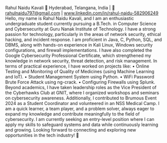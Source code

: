 Rahul Naidu Kavali
📍 Hyderabad, Telangana, India | 📧 rahulnaidu797@gmail.com | www.linkedin.com/in/rahul-naidu-582906249
Hello, my name is Rahul Naidu Kavali, and I am an enthusiastic undergraduate student currently pursuing a B.Tech. in Computer Science and Cybersecurity at Guru Nanak Institute of Technology. I have a strong passion for technology, particularly in the areas of network security, ethical hacking, and incident response.
I am proficient in Java, C, Python, SQL, and DBMS, along with hands-on experience in Kali Linux, Windows security configurations, and firewall implementations. I have also completed the Google Cybersecurity Professional Certificate, which strengthened my knowledge in network security, threat detection, and risk management.
In terms of practical experience, I have worked on projects like:
•	Online Testing and Monitoring of Quality of Medicines (using Machine Learning and IoT).
•	Student Management System using Python.
•	WiFi Password Brute Force Attack using ng-crack.
•	Configuring Firewalls using Splunk.
Beyond academics, I have taken leadership roles as the Vice President of the Cyberhawks Club at GNIT, where I organized workshops and seminars on cybersecurity awareness. Additionally, I contributed to Brumous Event 2024 as a Student Coordinator and volunteered in an NSS Medical Camp.
I am a quick learner, a team player, and a problem solver, always eager to expand my knowledge and contribute meaningfully to the field of cybersecurity. I am currently seeking an entry-level position where I can apply my skills to safeguard systems and data while continuously learning and growing.
Looking forward to connecting and exploring new opportunities in the tech industry! 🚀


<!---
Rahulnaidu797/Rahulnaidu797 is a ✨ special ✨ repository because its `README.md` (this file) appears on your GitHub profile.
You can click the Preview link to take a look at your changes.
--->
